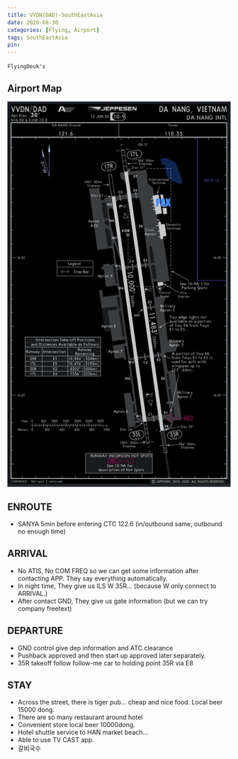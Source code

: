 ```yaml
---
title: VVDN(DAD)-SouthEastAsia
date: 2020-08-30
categories: [Flying, Airport]
tags: SouthEastAsia
pin:
---
```

`FlyingDeuk's`
>



## Airport Map
![dad](/img/flying/airport/dad_ap.jpg)

## ENROUTE
- SANYA 5min before entering CTC 122.6 (in/outbound same, outbound no enough time)


## ARRIVAL
- No ATIS, No COM FREQ so we can get some information after contacting APP. They say everything automatically.
- In night time, They give us ILS W 35R… (because W only connect to ARRIVAL.)
- After contact GND, They give us gate information (but we can try company freetext)



## DEPARTURE
- GND control give dep information and ATC clearance
- Pushback approved and then start up approved later separately.
- 35R takeoff follow follow-me car to holding point 35R via E8


## STAY
- Across the street, there is tiger pub… cheap and nice food. Local beer 15000 dong.
- There are so many restaurant around hotel
- Convenient store local beer 10000dong.
- Hotel shuttle service to HAN market beach…
- Able to use TV CAST app.
- 갈비국수
